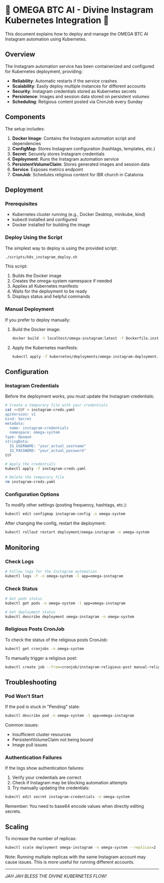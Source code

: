 # 🔱 OMEGA BTC AI - Divine Instagram Kubernetes Integration 🔱

This document explains how to deploy and manage the OMEGA BTC AI Instagram automation using Kubernetes.

## Overview

The Instagram automation service has been containerized and configured for Kubernetes deployment, providing:

- **Reliability**: Automatic restarts if the service crashes
- **Scalability**: Easily deploy multiple instances for different accounts
- **Security**: Instagram credentials stored as Kubernetes secrets
- **Persistence**: Images and session data stored on persistent volumes
- **Scheduling**: Religious content posted via CronJob every Sunday

## Components

The setup includes:

1. **Docker Image**: Contains the Instagram automation script and dependencies
2. **ConfigMap**: Stores Instagram configuration (hashtags, templates, etc.)
3. **Secret**: Securely stores Instagram credentials
4. **Deployment**: Runs the Instagram automation service
5. **PersistentVolumeClaim**: Stores generated images and session data
6. **Service**: Exposes metrics endpoint
7. **CronJob**: Schedules religious content for IBR church in Catalonia

## Deployment

### Prerequisites

- Kubernetes cluster running (e.g., Docker Desktop, minikube, kind)
- kubectl installed and configured
- Docker installed for building the image

### Deploy Using the Script

The simplest way to deploy is using the provided script:

```bash
./scripts/k8s_instagram_deploy.sh
```

This script:

1. Builds the Docker image
2. Creates the omega-system namespace if needed
3. Applies all Kubernetes manifests
4. Waits for the deployment to be ready
5. Displays status and helpful commands

### Manual Deployment

If you prefer to deploy manually:

1. Build the Docker image:

   ```bash
   docker build -t localhost/omega-instagram:latest -f Dockerfile.instagram .
   ```

2. Apply the Kubernetes manifests:

   ```bash
   kubectl apply -f kubernetes/deployments/omega-instagram-deployment.yaml
   ```

## Configuration

### Instagram Credentials

Before the deployment works, you must update the Instagram credentials:

```bash
# Create a temporary file with your credentials
cat <<EOF > instagram-creds.yaml
apiVersion: v1
kind: Secret
metadata:
  name: instagram-credentials
  namespace: omega-system
type: Opaque
stringData:
  IG_USERNAME: "your_actual_username"
  IG_PASSWORD: "your_actual_password"
EOF

# Apply the credentials
kubectl apply -f instagram-creds.yaml

# Delete the temporary file
rm instagram-creds.yaml
```

### Configuration Options

To modify other settings (posting frequency, hashtags, etc.):

```bash
kubectl edit configmap instagram-config -n omega-system
```

After changing the config, restart the deployment:

```bash
kubectl rollout restart deployment/omega-instagram -n omega-system
```

## Monitoring

### Check Logs

```bash
# Follow logs for the Instagram automation
kubectl logs -f -n omega-system -l app=omega-instagram
```

### Check Status

```bash
# Get pods status
kubectl get pods -n omega-system -l app=omega-instagram

# Get deployment status
kubectl describe deployment omega-instagram -n omega-system
```

### Religious Posts CronJob

To check the status of the religious posts CronJob:

```bash
kubectl get cronjobs -n omega-system
```

To manually trigger a religious post:

```bash
kubectl create job --from=cronjob/instagram-religious-post manual-religious-post -n omega-system
```

## Troubleshooting

### Pod Won't Start

If the pod is stuck in "Pending" state:

```bash
kubectl describe pod -n omega-system -l app=omega-instagram
```

Common issues:

- Insufficient cluster resources
- PersistentVolumeClaim not being bound
- Image pull issues

### Authentication Failures

If the logs show authentication failures:

1. Verify your credentials are correct
2. Check if Instagram may be blocking automation attempts
3. Try manually updating the credentials:

```bash
kubectl edit secret instagram-credentials -n omega-system
```

Remember: You need to base64 encode values when directly editing secrets.

## Scaling

To increase the number of replicas:

```bash
kubectl scale deployment omega-instagram -n omega-system --replicas=2
```

Note: Running multiple replicas with the same Instagram account may cause issues. This is more useful for running different accounts.

---

*JAH JAH BLESS THE DIVINE KUBERNETES FLOW!*
